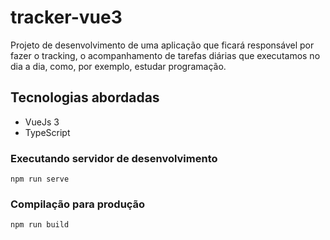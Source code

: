 # tracker-vue3

Projeto de desenvolvimento de uma aplicação que ficará responsável por fazer o tracking, o acompanhamento de tarefas
diárias que executamos no dia a dia, como, por exemplo, estudar programação.

## Tecnologias abordadas

- VueJs 3
- TypeScript

### Executando servidor de desenvolvimento
```
npm run serve
```

### Compilação para produção
```
npm run build
```
